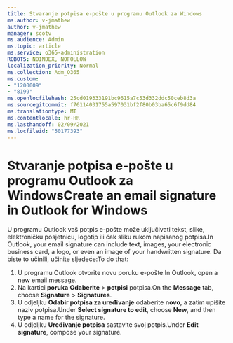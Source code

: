 ```yaml
---
title: Stvaranje potpisa e-pošte u programu Outlook za Windows
ms.author: v-jmathew
author: v-jmathew
manager: scotv
ms.audience: Admin
ms.topic: article
ms.service: o365-administration
ROBOTS: NOINDEX, NOFOLLOW
localization_priority: Normal
ms.collection: Adm_O365
ms.custom:
- "1200009"
- "8199"
ms.openlocfilehash: 25cd019333191bc9615a7c53d332ddc50ceb8d3a
ms.sourcegitcommit: f76114031755a597031bf2f80b03ba65c6f9dd84
ms.translationtype: MT
ms.contentlocale: hr-HR
ms.lasthandoff: 02/09/2021
ms.locfileid: "50177393"
---
```

# <a name="create-an-email-signature-in-outlook-for-windows"></a><span data-ttu-id="7963a-102">Stvaranje potpisa e-pošte u programu Outlook za Windows</span><span class="sxs-lookup"><span data-stu-id="7963a-102">Create an email signature in Outlook for Windows</span></span>

<span data-ttu-id="7963a-103">U programu Outlook vaš potpis e-pošte može uključivati tekst, slike, elektroničku posjetnicu, logotip ili čak sliku rukom napisanog potpisa.</span><span class="sxs-lookup"><span data-stu-id="7963a-103">In Outlook, your email signature can include text, images, your electronic business card, a logo, or even an image of your handwritten signature.</span></span> <span data-ttu-id="7963a-104">Da biste to učinili, učinite sljedeće:</span><span class="sxs-lookup"><span data-stu-id="7963a-104">To do that:</span></span>

1. <span data-ttu-id="7963a-105">U programu Outlook otvorite novu poruku e-pošte.</span><span class="sxs-lookup"><span data-stu-id="7963a-105">In Outlook, open a new email message.</span></span>
2. <span data-ttu-id="7963a-106">Na kartici **poruka** **Odaberite**  >  **potpisi** potpisa.</span><span class="sxs-lookup"><span data-stu-id="7963a-106">On the **Message** tab, choose **Signature** > **Signatures**.</span></span>
3. <span data-ttu-id="7963a-107">U odjeljku **Odabir potpisa za uređivanje** odaberite **novo**, a zatim upišite naziv potpisa.</span><span class="sxs-lookup"><span data-stu-id="7963a-107">Under **Select signature to edit**, choose **New**, and then type a name for the signature.</span></span>
4. <span data-ttu-id="7963a-108">U odjeljku **Uređivanje potpisa** sastavite svoj potpis.</span><span class="sxs-lookup"><span data-stu-id="7963a-108">Under **Edit signature**, compose your signature.</span></span>
